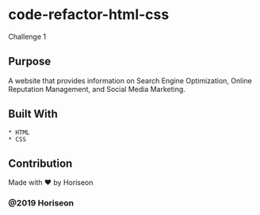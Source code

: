 # code-refactor-html-css
Challenge 1

## Purpose
A website that provides information on Search Engine Optimization, Online Reputation Management, and Social Media Marketing.

## Built With
    * HTML
    * CSS

## Contribution
Made with ❤️️ by Horiseon

### @2019 Horiseon